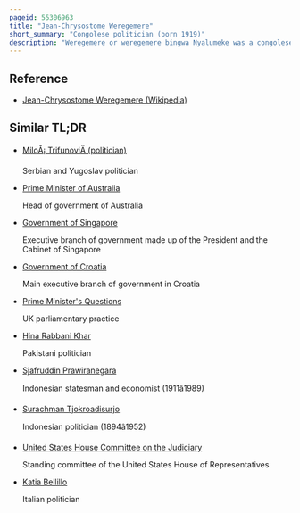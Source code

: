 ```yaml
---
pageid: 55306963
title: "Jean-Chrysostome Weregemere"
short_summary: "Congolese politician (born 1919)"
description: "Weregemere or weregemere bingwa Nyalumeke was a congolese Politician who led a Faction of the Centre Du Regroupement Africain. From august 1961 until July 1962 he served as Minister of Agriculture in the congolese Government and then as Minister of Justice until December 1962. Weregemere later held prominent Positions in the Parastatals and sat on the central Committee of the Mouvement Populaire de la Rvolution from 1980 until 1985."
---
```


## Reference

- [Jean-Chrysostome Weregemere (Wikipedia)](https://en.wikipedia.org/?curid=55306963)

## Similar TL;DR

- [MiloÅ¡ TrifunoviÄ (politician)](/tldr/en/milos-trifunovic-politician)

  Serbian and Yugoslav politician

- [Prime Minister of Australia](/tldr/en/prime-minister-of-australia)

  Head of government of Australia

- [Government of Singapore](/tldr/en/government-of-singapore)

  Executive branch of government made up of the President and the Cabinet of Singapore

- [Government of Croatia](/tldr/en/government-of-croatia)

  Main executive branch of government in Croatia

- [Prime Minister's Questions](/tldr/en/prime-ministers-questions)

  UK parliamentary practice

- [Hina Rabbani Khar](/tldr/en/hina-rabbani-khar)

  Pakistani politician

- [Sjafruddin Prawiranegara](/tldr/en/sjafruddin-prawiranegara)

  Indonesian statesman and economist (1911â1989)

- [Surachman Tjokroadisurjo](/tldr/en/surachman-tjokroadisurjo)

  Indonesian politician (1894â1952)

- [United States House Committee on the Judiciary](/tldr/en/united-states-house-committee-on-the-judiciary)

  Standing committee of the United States House of Representatives

- [Katia Bellillo](/tldr/en/katia-bellillo)

  Italian politician
